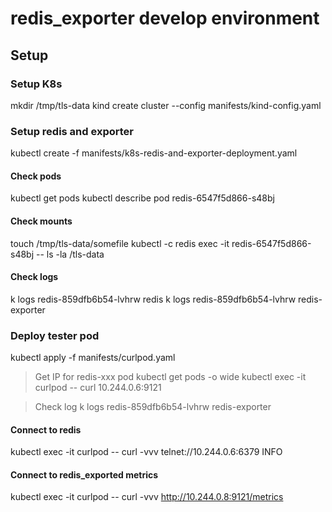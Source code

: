 # redis_exporter develop environment

## Setup

### Setup K8s
mkdir /tmp/tls-data
kind create cluster --config manifests/kind-config.yaml

### Setup redis and exporter
kubectl create -f manifests/k8s-redis-and-exporter-deployment.yaml

#### Check pods
kubectl get pods
kubectl describe pod redis-6547f5d866-s48bj

#### Check mounts
touch /tmp/tls-data/somefile
kubectl -c redis exec -it redis-6547f5d866-s48bj -- ls -la /tls-data

#### Check logs
k logs redis-859dfb6b54-lvhrw redis
k logs redis-859dfb6b54-lvhrw redis-exporter


### Deploy tester pod
kubectl apply -f manifests/curlpod.yaml

> Get IP for redis-xxx pod
kubectl get pods -o wide
kubectl exec -it curlpod -- curl 10.244.0.6:9121

> Check log
k logs redis-859dfb6b54-lvhrw redis-exporter

#### Connect to redis
kubectl exec -it curlpod -- curl -vvv telnet://10.244.0.6:6379
INFO

#### Connect to redis_exported metrics
kubectl exec -it curlpod -- curl -vvv http://10.244.0.8:9121/metrics
